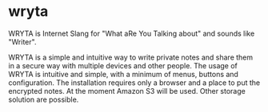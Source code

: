 wryta
=====

WRYTA is Internet Slang for "What aRe You Talking about" and sounds like "Writer". 

WRYTA is a simple and intuitive way to write private notes and share them in a secure way with multiple devices and other people. The usage of WRYTA is intuitive and simple, with a minimum of menus, buttons and configuration. The installation requires only a browser and a place to put the encrypted notes. At the moment Amazon S3 will be used. Other storage solution are possible. 
